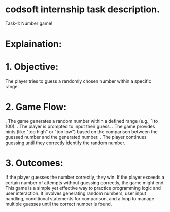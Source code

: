 # codsoft internship task description.
Task-1: Number game!
# Explaination: 
# 1. Objective: 
The player tries to guess a randomly chosen number within a specific range.

# 2. Game Flow:
. The game generates a random number within a defined range (e.g., 1 to 100).
. The player is prompted to input their guess.
. The game provides hints (like "too high" or "too low") based on the comparison between the guessed number and the generated number.
. The player continues guessing until they correctly identify the random number.
# 3. Outcomes:
If the player guesses the number correctly, they win.
If the player exceeds a certain number of attempts without guessing correctly, the game might end.
This game is a simple yet effective way to practice programming logic and user interaction. It involves generating random numbers, user input handling, conditional statements for comparison, and a loop to manage multiple guesses until the correct number is found.


